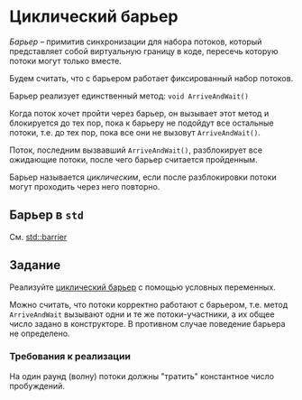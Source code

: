 # Циклический барьер

*Барьер* – примитив синхронизации для набора потоков, который представляет собой виртуальную границу в коде, пересечь которую потоки могут только вместе.

Будем считать, что с барьером работает фиксированный набор потоков.

Барьер реализует единственный метод: `void ArriveAndWait()`

Когда поток хочет пройти через барьер, он вызывает этот метод и блокируется до тех пор, пока к барьеру не подойдут все остальные потоки, т.е. до тех пор, пока все они не вызовут `ArriveAndWait()`.

Поток, последним вызвавший `ArriveAndWait()`, разблокирует все ожидающие потоки, после чего барьер считается пройденным.

Барьер называется *циклическим*, если после разблокировки потоки могут проходить через него повторно.

## Барьер в `std`

См. [std::barrier](https://en.cppreference.com/w/cpp/thread/barrier)

## Задание

Реализуйте [циклический барьер](cyclic_barrier.hpp) с помощью условных переменных.

Можно считать, что потоки корректно работают с барьером, т.е. метод `ArriveAndWait` вызывают одни и те же потоки-участники, а их общее число задано в конструкторе. В противном случае поведение барьера не определено.

### Требования к реализации

На один раунд (волну) потоки должны "тратить" константное число пробуждений.